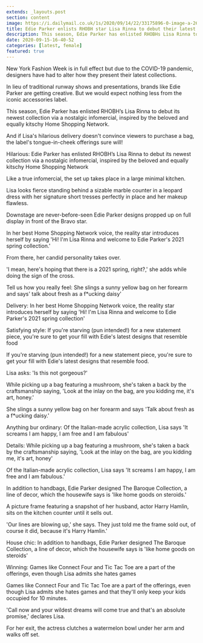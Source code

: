 ```yaml
---
extends: _layouts.post
section: content
image: https://i.dailymail.co.uk/1s/2020/09/14/22/33175896-0-image-a-26_1600120373161.jpg 
title: Edie Parker enlists RHOBH star Lisa Rinna to debut their latest collection 
description: This season, Edie Parker has enlisted RHOBHs Lisa Rinna to debut its newest collection via a nostalgic infomercial, inspired by the beloved and equally kitschy Home Shopping Network. 
date: 2020-09-15-16-40-52 
categories: [latest, female] 
featured: true 
--- 
```

New York Fashion Week is in full effect but due to the COVID-19 pandemic, designers have had to alter how they present their latest collections.

In lieu of traditional runway shows and presentations, brands like Edie Parker are getting creative. But we would expect nothing less from the iconic accessories label.  

This season, Edie Parker has enlisted RHOBH’s Lisa Rinna to debut its newest collection via a nostalgic infomercial, inspired by the beloved and equally kitschy Home Shopping Network.

And if Lisa's hilarious delivery doesn't convince viewers to purchase a bag, the label's tongue-in-cheek offerings sure will!

Hilarious: Edie Parker has enlisted RHOBH’s Lisa Rinna to debut its newest collection via a nostalgic infomercial, inspired by the beloved and equally kitschy Home Shopping Network

Like a true infomercial, the set up takes place in a large minimal kitchen. 

Lisa looks fierce standing behind a sizable marble counter in a leopard dress with her signature short tresses perfectly in place and her makeup flawless. 

Downstage are never-before-seen Edie Parker designs propped up on full display in front of the Bravo star.

In her best Home Shopping Network voice, the reality star introduces herself by saying 'Hi! I'm Lisa Rinna and welcome to Edie Parker's 2021 spring collection.'

From there, her candid personality takes over.  

 'I mean, here's hoping that there is a 2021 spring, right?,' she adds while doing the sign of the cross. 

Tell us how you really feel: She slings a sunny yellow bag on her forearm and says' talk about fresh as a f*ucking daisy'

Delivery: In her best Home Shopping Network voice, the reality star introduces herself by saying 'Hi! I'm Lisa Rinna and welcome to Edie Parker's 2021 spring collection'

Satisfying style: If you're starving (pun intended!) for a new statement piece, you're sure to get your fill with Edie's latest designs that resemble food

If you're starving (pun intended!) for a new statement piece, you're sure to get your fill with Edie's latest designs that resemble food. 

Lisa asks: 'Is this not gorgeous?' 

While picking up a bag featuring a mushroom, she's taken a back by the craftsmanship saying, 'Look at the inlay on the bag, are you kidding me, it's art, honey.'

She slings a sunny yellow bag on her forearm and says 'Talk about fresh as a f*ucking daisy.'

Anything bur ordinary: Of the Italian-made acrylic collection, Lisa says 'It screams I am happy, I am free and I am fabulous'

Details: While picking up a bag featuring a mushroom, she's taken a back by the craftsmanship saying, 'Look at the inlay on the bag, are you kidding me, it's art, honey'

Of the Italian-made acrylic collection, Lisa says 'It screams I am happy, I am free and I am fabulous.'  

In addition to handbags, Edie Parker designed The Baroque Collection, a line of decor, which the housewife says is 'like home goods on steroids.'

A picture frame featuring a snapshot of her husband, actor Harry Hamlin, sits on the kitchen counter until it sells out. 

'Our lines are blowing up,' she says. They just told me the frame sold out, of course it did, because it's Harry Hamlin.'   

House chic: In addition to handbags, Edie Parker designed The Baroque Collection, a line of decor, which the housewife says is 'like home goods on steroids'

Winning: Games like Connect Four and Tic Tac Toe are a part of the offerings, even though Lisa admits she hates games

Games like Connect Four and Tic Tac Toe are a part of the offerings, even though Lisa admits she hates games and that they'll only keep your kids occupied for 10 minutes.   

'Call now and your wildest dreams will come true and that's an absolute promise,' declares Lisa. 

For her exit, the actress clutches a watermelon bowl under her arm and walks off set.

